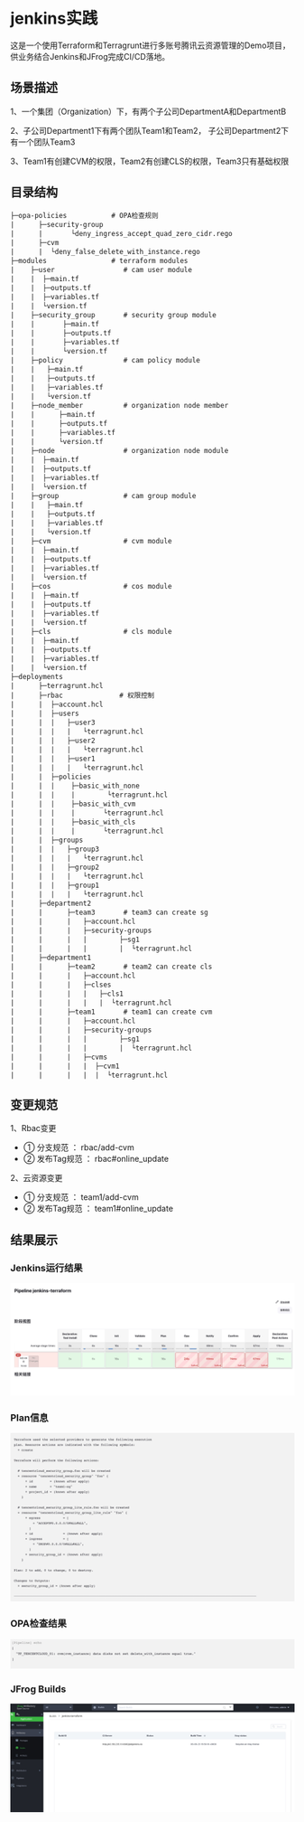 # jenkins实践
这是一个使用Terraform和Terragrunt进行多账号腾讯云资源管理的Demo项目，供业务结合Jenkins和JFrog完成CI/CD落地。

## 场景描述
1、一个集团（Organization）下，有两个子公司DepartmentA和DepartmentB

2、子公司Department1下有两个团队Team1和Team2， 子公司Department2下有一个团队Team3

3、Team1有创建CVM的权限，Team2有创建CLS的权限，Team3只有基础权限

## 目录结构
```
├─opa-policies           # OPA检查规则
|      ├─security-group
|      |       └deny_ingress_accept_quad_zero_cidr.rego
|      ├─cvm
|      |  └deny_false_delete_with_instance.rego
├─modules                # terraform modules        
|    ├─user                 # cam user module
|    |  ├─main.tf
|    |  ├─outputs.tf
|    |  ├─variables.tf
|    |  └version.tf
|    ├─security_group       # security group module
|    |       ├─main.tf
|    |       ├─outputs.tf
|    |       ├─variables.tf
|    |       └version.tf
|    ├─policy               # cam policy module
|    |   ├─main.tf
|    |   ├─outputs.tf
|    |   ├─variables.tf
|    |   └version.tf
|    ├─node_member          # organization node member
|    |      ├─main.tf
|    |      ├─outputs.tf
|    |      ├─variables.tf
|    |      └version.tf
|    ├─node                 # organization node module
|    |  ├─main.tf
|    |  ├─outputs.tf
|    |  ├─variables.tf
|    |  └version.tf
|    ├─group                # cam group module
|    |   ├─main.tf
|    |   ├─outputs.tf
|    |   ├─variables.tf
|    |   └version.tf
|    ├─cvm                  # cvm module
|    |  ├─main.tf
|    |  ├─outputs.tf
|    |  ├─variables.tf
|    |  └version.tf 
|    ├─cos                  # cos module
|    |  ├─main.tf
|    |  ├─outputs.tf
|    |  ├─variables.tf
|    |  └version.tf
|    ├─cls                  # cls module
|    |  ├─main.tf
|    |  ├─outputs.tf
|    |  ├─variables.tf
|    |  └version.tf
├─deployments               
|      ├─terragrunt.hcl
|      ├─rbac              # 权限控制
|      |  ├─account.hcl
|      |  ├─users
|      |  |   ├─user3
|      |  |   |   └terragrunt.hcl
|      |  |   ├─user2
|      |  |   |   └terragrunt.hcl
|      |  |   ├─user1
|      |  |   |   └terragrunt.hcl
|      |  ├─policies
|      |  |    ├─basic_with_none
|      |  |    |        └terragrunt.hcl
|      |  |    ├─basic_with_cvm
|      |  |    |       └terragrunt.hcl
|      |  |    ├─basic_with_cls
|      |  |    |       └terragrunt.hcl
|      |  ├─groups
|      |  |   ├─group3
|      |  |   |   └terragrunt.hcl
|      |  |   ├─group2
|      |  |   |   └terragrunt.hcl
|      |  |   ├─group1
|      |  |   |   └terragrunt.hcl
|      ├─department2     
|      |      ├─team3       # team3 can create sg
|      |      |   ├─account.hcl
|      |      |   ├─security-groups
|      |      |   |        ├─sg1
|      |      |   |        |  └terragrunt.hcl
|      ├─department1
|      |      ├─team2       # team2 can create cls
|      |      |   ├─account.hcl
|      |      |   ├─clses
|      |      |   |   ├─cls1
|      |      |   |   |  └terragrunt.hcl
|      |      ├─team1       # team1 can create cvm
|      |      |   ├─account.hcl
|      |      |   ├─security-groups
|      |      |   |        ├─sg1
|      |      |   |        |  └terragrunt.hcl
|      |      |   ├─cvms
|      |      |   |  ├─cvm1
|      |      |   |  |  └terragrunt.hcl
```

## 变更规范
1、Rbac变更
* ① 分支规范 ： rbac/add-cvm
* ② 发布Tag规范 ： rbac#online_update

2、云资源变更
*   ① 分支规范 ： team1/add-cvm
*   ② 发布Tag规范 ： team1#online_update

## 结果展示

### Jenkins运行结果 
![Jenkins运行结果](https://github.com/tencentcloudstack/jenkins-terraform/blob/main/imgs/jenkins-opa.jpg)

### Plan信息
![Plan信息](https://github.com/tencentcloudstack/jenkins-terraform/blob/main/imgs/plan.jpg)

### OPA检查结果
![OPA检查结果](https://github.com/tencentcloudstack/jenkins-terraform/blob/main/imgs/opa-check.jpg)

### JFrog Builds 
![JFrog Builds](https://github.com/tencentcloudstack/jenkins-terraform/blob/main/imgs/jfrog.jpg)